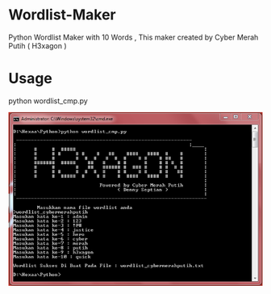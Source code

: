 # Wordlist-Maker
Python Wordlist Maker with 10 Words , This maker created by Cyber Merah Putih ( H3xagon )

# Usage
python wordlist_cmp.py

![alt tag](https://github.com/hexageek1337/Wordlist-Maker/raw/master/wordlistmaker_cmp.PNG)
